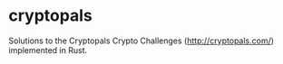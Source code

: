 # cryptopals

Solutions to the Cryptopals Crypto Challenges (http://cryptopals.com/) implemented in Rust.
